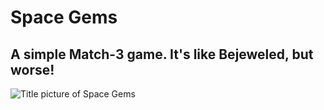 # Space Gems
## A simple Match-3 game. It's like Bejeweled, but worse!

![Title picture of Space Gems](https://img.itch.zone/aW1nLzk4Mjk0NTAucG5n/315x250%23c/CGFZOp.png "Space Gems")